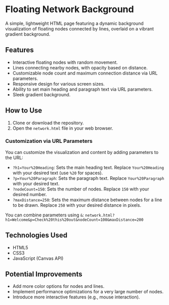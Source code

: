 # Floating Network Background

A simple, lightweight HTML page featuring a dynamic background visualization of floating nodes connected by lines, overlaid on a vibrant gradient background.

## Features

*   Interactive floating nodes with random movement.
*   Lines connecting nearby nodes, with opacity based on distance.
*   Customizable node count and maximum connection distance via URL parameters.
*   Responsive design for various screen sizes.
*   Ability to set main heading and paragraph text via URL parameters.
*   Sleek gradient background.

## How to Use

1.  Clone or download the repository.
2.  Open the `network.html` file in your web browser.

### Customization via URL Parameters

You can customize the visualization and content by adding parameters to the URL:

*   `?h1=Your%20Heading`: Sets the main heading text. Replace `Your%20Heading` with your desired text (use `%20` for spaces).
*   `?p=Your%20Paragraph`: Sets the paragraph text. Replace `Your%20Paragraph` with your desired text.
*   `?nodeCount=150`: Sets the number of nodes. Replace `150` with your desired number.
*   `?maxDistance=250`: Sets the maximum distance between nodes for a line to be drawn. Replace `250` with your desired distance in pixels.

You can combine parameters using `&`:
`network.html?h1=Welcome&p=Check%20this%20out&nodeCount=100&maxDistance=200`

## Technologies Used

*   HTML5
*   CSS3
*   JavaScript (Canvas API)

## Potential Improvements

*   Add more color options for nodes and lines.
*   Implement performance optimizations for a very large number of nodes.
*   Introduce more interactive features (e.g., mouse interaction).
